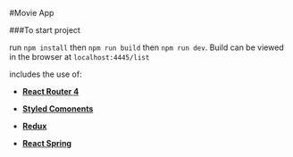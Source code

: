 #Movie App


###To start project

run ```npm install``` then ```npm run build``` then ```npm run dev```. Build can be viewed in the browser at
```localhost:4445/list```

includes the use of:


* [**React Router 4**](https://reacttraining.com/react-router/)

* [**Styled Comonents**](https://www.styled-components.com)

* [**Redux**](https://redux.js.org/)

* [**React Spring**](http://react-spring.surge.sh)
